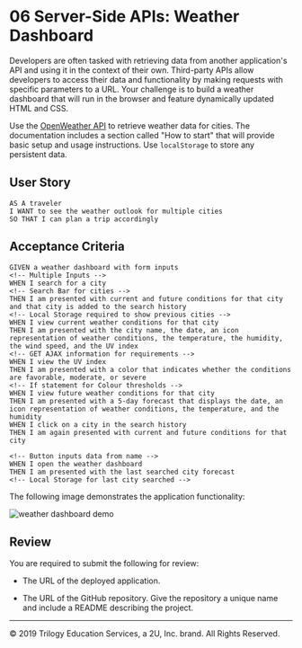 # 06 Server-Side APIs: Weather Dashboard

Developers are often tasked with retrieving data from another application's API and using it in the context of their own. Third-party APIs allow developers to access their data and functionality by making requests with specific parameters to a URL. Your challenge is to build a weather dashboard that will run in the browser and feature dynamically updated HTML and CSS.

Use the [OpenWeather API](https://openweathermap.org/api) to retrieve weather data for cities. The documentation includes a section called "How to start" that will provide basic setup and usage instructions. Use `localStorage` to store any persistent data.

## User Story

```
AS A traveler
I WANT to see the weather outlook for multiple cities
SO THAT I can plan a trip accordingly
```

## Acceptance Criteria

```
GIVEN a weather dashboard with form inputs
<!-- Multiple Inputs -->
WHEN I search for a city
<!-- Search Bar for cities -->
THEN I am presented with current and future conditions for that city and that city is added to the search history
<!-- Local Storage required to show previous cities -->
WHEN I view current weather conditions for that city
THEN I am presented with the city name, the date, an icon representation of weather conditions, the temperature, the humidity, the wind speed, and the UV index
<!-- GET AJAX information for requirements -->
WHEN I view the UV index
THEN I am presented with a color that indicates whether the conditions are favorable, moderate, or severe
<!-- If statement for Colour thresholds -->
WHEN I view future weather conditions for that city
THEN I am presented with a 5-day forecast that displays the date, an icon representation of weather conditions, the temperature, and the humidity
WHEN I click on a city in the search history
THEN I am again presented with current and future conditions for that city

<!-- Button inputs data from name -->
WHEN I open the weather dashboard
THEN I am presented with the last searched city forecast
<!-- Local Storage for last city searched -->
```

The following image demonstrates the application functionality:

![weather dashboard demo](./Assets/06-server-side-apis-homework-demo.png)

## Review

You are required to submit the following for review:

* The URL of the deployed application.

* The URL of the GitHub repository. Give the repository a unique name and include a README describing the project.

- - -
© 2019 Trilogy Education Services, a 2U, Inc. brand. All Rights Reserved.
